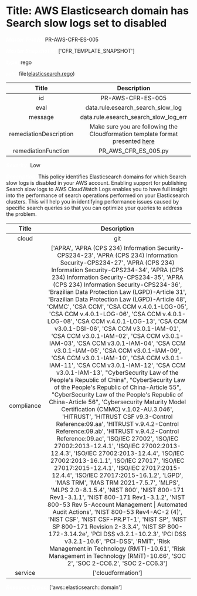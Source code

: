 



# Title: AWS Elasticsearch domain has Search slow logs set to disabled


***<font color="white">Master Test Id:</font>*** PR-AWS-CFR-ES-005

***<font color="white">Master Snapshot Id:</font>*** ['CFR_TEMPLATE_SNAPSHOT']

***<font color="white">type:</font>*** rego

***<font color="white">rule:</font>*** file([elasticsearch.rego])  
  
  
  
  

|Title|Description|
| :---: | :---: |
|id|PR-AWS-CFR-ES-005|
|eval|data.rule.esearch_search_slow_log|
|message|data.rule.esearch_search_slow_log_err|
|remediationDescription|Make sure you are following the Cloudformation template format presented <a href='https://docs.aws.amazon.com/AWSCloudFormation/latest/UserGuide/aws-resource-elasticsearch-domain.html' target='_blank'>here</a>|
|remediationFunction|PR_AWS_CFR_ES_005.py|


***<font color="white">Severity:</font>*** Low

***<font color="white">Description:</font>*** This policy identifies Elasticsearch domains for which Search slow logs is disabled in your AWS account. Enabling support for publishing Search slow logs to AWS CloudWatch Logs enables you to have full insight into the performance of search operations performed on your Elasticsearch clusters. This will help you in identifying performance issues caused by specific search queries so that you can optimize your queries to address the problem.  
  
  

|Title|Description|
| :---: | :---: |
|cloud|git|
|compliance|['APRA', 'APRA (CPS 234) Information Security-CPS234-23', 'APRA (CPS 234) Information Security-CPS234-27', 'APRA (CPS 234) Information Security-CPS234-34', 'APRA (CPS 234) Information Security-CPS234-35', 'APRA (CPS 234) Information Security-CPS234-36', 'Brazilian Data Protection Law (LGPD)-Article 31', 'Brazilian Data Protection Law (LGPD)-Article 48', 'CMMC', 'CSA CCM', 'CSA CCM v.4.0.1-LOG-05', 'CSA CCM v.4.0.1-LOG-06', 'CSA CCM v.4.0.1-LOG-08', 'CSA CCM v.4.0.1-LOG-13', 'CSA CCM v3.0.1-DSI-06', 'CSA CCM v3.0.1-IAM-01', 'CSA CCM v3.0.1-IAM-02', 'CSA CCM v3.0.1-IAM-03', 'CSA CCM v3.0.1-IAM-04', 'CSA CCM v3.0.1-IAM-05', 'CSA CCM v3.0.1-IAM-09', 'CSA CCM v3.0.1-IAM-10', 'CSA CCM v3.0.1-IAM-11', 'CSA CCM v3.0.1-IAM-12', 'CSA CCM v3.0.1-IAM-13', "CyberSecurity Law of the People's Republic of China", "CyberSecurity Law of the People's Republic of China-Article 55", "CyberSecurity Law of the People's Republic of China-Article 56", 'Cybersecurity Maturity Model Certification (CMMC) v.1.02-AU.3.046', 'HITRUST', 'HITRUST CSF v9.3-Control Reference:09.aa', 'HITRUST v.9.4.2-Control Reference:09.ab', 'HITRUST v.9.4.2-Control Reference:09.ac', 'ISO/IEC 27002', 'ISO/IEC 27002:2013-12.4.1', 'ISO/IEC 27002:2013-12.4.3', 'ISO/IEC 27002:2013-12.4.4', 'ISO/IEC 27002:2013-16.1.1', 'ISO/IEC 27017', 'ISO/IEC 27017:2015-12.4.1', 'ISO/IEC 27017:2015-12.4.4', 'ISO/IEC 27017:2015-16.1.2', 'LGPD', 'MAS TRM', 'MAS TRM 2021-7.5.7', 'MLPS', 'MLPS 2.0-8.1.5.4', 'NIST 800', 'NIST 800-171 Rev1-3.1.1', 'NIST 800-171 Rev1-3.1.2', 'NIST 800-53 Rev 5-Account Management \| Automated Audit Actions', 'NIST 800-53 Rev4-AC-2 (4)', 'NIST CSF', 'NIST CSF-PR.PT-1', 'NIST SP', 'NIST SP 800-171 Revision 2-3.3.4', 'NIST SP 800-172-3.14.2e', 'PCI DSS v3.2.1-10.2.3', 'PCI DSS v3.2.1-10.6', 'PCI-DSS', 'RMiT', 'Risk Management in Technology (RMiT)-10.61', 'Risk Management in Technology (RMiT)-10.66', 'SOC 2', 'SOC 2-CC6.2', 'SOC 2-CC6.3']|
|service|['cloudformation']|


***<font color="white">Resource Types:</font>*** ['aws::elasticsearch::domain']


[elasticsearch.rego]: https://github.com/prancer-io/prancer-compliance-test/tree/master/aws/iac/elasticsearch.rego
